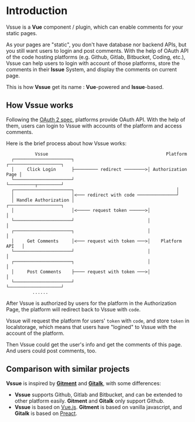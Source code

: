 # Introduction

Vssue is a __Vue__ component / plugin, which can enable comments for your static pages.

As your pages are "static", you don't have database nor backend APIs, but you still want users to login and post comments. With the help of OAuth API of the code hosting platforms (e.g. Github, Gitlab, Bitbucket, Coding, etc.), Vssue can help users to login with account of those platforms, store the comments in their __Issue__ System, and display the comments on current page.

This is how __Vssue__ get its name : __Vue__-powered and __Issue__-based.

## How Vssue works

Following the [OAuth 2 spec](https://tools.ietf.org/html/rfc6749), platforms provide OAuth API. With the help of them, users can login to Vssue with accounts of the platform and access comments.

Here is the brief process about how Vssue works:

```
           Vssue                                             Platform
  ┌──────────────────────┐                            ┌────────────────────┐
  │     Click Login      ├───────── redirect ────────>│ Authorization Page │
  └──────────────────────┘                            └──────────┬─────────┘
  ┌──────────────────────┐                                       │
  │                      │<─── redirect with code ───────────────┘
  │ Handle Authorization │                            ┌────────────────────┐
  │                      │<───── request token ──────>│                    │
  └──────────────────────┘                            │                    │
  ┌──────────────────────┐                            │                    │
  │     Get Comments     │<─── request with token ───>│    Platform  API   │
  └──────────────────────┘                            │                    │
  ┌──────────────────────┐                            │                    │
  │     Post Comments    ├──── request with token ───>│                    │
  └──────────────────────┘                            └────────────────────┘
          ......
```

After Vssue is authorized by users for the platform in the Authorization Page, the platform will redirect back to Vssue with `code`.

Vssue will request the platform for users' `token` with `code`, and store `token` in localstorage, which means that users have "logined" to Vssue with the account of the platform.

Then Vssue could get the user's info and get the comments of this page. And users could post comments, too.

## Comparison with similar projects

__Vssue__ is inspired by [__Gitment__](https://github.com/imsun/gitment) and [__Gitalk__](https://github.com/gitalk/gitalk), with some differences:

- __Vssue__ supports Github, Gitlab and Bitbucket, and can be extended to other platform easily. __Gitment__ and __Gitalk__ only support Github.
- __Vssue__ is based on [Vue.js](https://vuejs.org). __Gitment__ is based on vanilla javascript, and __Gitalk__ is based on [Preact](https://github.com/developit/preact).
